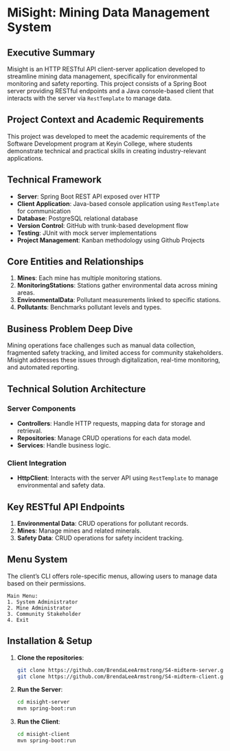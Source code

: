 
# MiSight: Mining Data Management System

## Executive Summary
Misight is an HTTP RESTful API client-server application developed to streamline mining data management, specifically for environmental monitoring and safety reporting. This project consists of a Spring Boot server providing RESTful endpoints and a Java console-based client that interacts with the server via `RestTemplate` to manage data.

## Project Context and Academic Requirements
This project was developed to meet the academic requirements of the Software Development program at Keyin College, where students demonstrate technical and practical skills in creating industry-relevant applications.

## Technical Framework
- **Server**: Spring Boot REST API exposed over HTTP
- **Client Application**: Java-based console application using `RestTemplate` for communication
- **Database**: PostgreSQL relational database
- **Version Control**: GitHub with trunk-based development flow
- **Testing**: JUnit with mock server implementations
- **Project Management**: Kanban methodology using Github Projects

## Core Entities and Relationships
1. **Mines**: Each mine has multiple monitoring stations.
2. **MonitoringStations**: Stations gather environmental data across mining areas.
3. **EnvironmentalData**: Pollutant measurements linked to specific stations.
4. **Pollutants**: Benchmarks pollutant levels and types.

## Business Problem Deep Dive
Mining operations face challenges such as manual data collection, fragmented safety tracking, and limited access for community stakeholders. Misight addresses these issues through digitalization, real-time monitoring, and automated reporting.

## Technical Solution Architecture
### Server Components
- **Controllers**: Handle HTTP requests, mapping data for storage and retrieval.
- **Repositories**: Manage CRUD operations for each data model.
- **Services**: Handle business logic.

### Client Integration
- **HttpClient**: Interacts with the server API using `RestTemplate` to manage environmental and safety data.

## Key RESTful API Endpoints
1. **Environmental Data**: CRUD operations for pollutant records.
2. **Mines**: Manage mines and related minerals.
3. **Safety Data**: CRUD operations for safety incident tracking.

## Menu System
The client’s CLI offers role-specific menus, allowing users to manage data based on their permissions.
```plaintext
Main Menu:
1. System Administrator
2. Mine Administrator
3. Community Stakeholder
4. Exit
```

## Installation & Setup
1. **Clone the repositories**:
   ```bash
   git clone https://github.com/BrendaLeeArmstrong/S4-midterm-server.git
   git clone https://github.com/BrendaLeeArmstrong/S4-midterm-client.git
   ```
2. **Run the Server**:
   ```bash
   cd misight-server
   mvn spring-boot:run
   ```
3. **Run the Client**:
   ```bash
   cd misight-client
   mvn spring-boot:run
   ```
